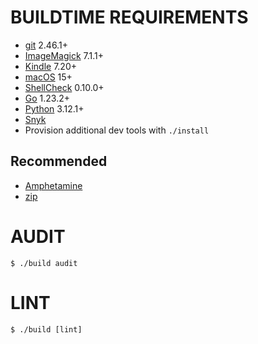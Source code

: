 # BUILDTIME REQUIREMENTS

* [git](https://git-scm.com/) 2.46.1+
* [ImageMagick](https://imagemagick.org/) 7.1.1+
* [Kindle](https://www.amazon.com/b?ie=UTF8&node=16571048011) 7.20+
* [macOS](https://www.apple.com/macos) 15+
* [ShellCheck](https://www.shellcheck.net/) 0.10.0+
* [Go](https://go.dev/) 1.23.2+
* [Python](https://www.python.org/) 3.12.1+
* [Snyk](https://snyk.io/)
* Provision additional dev tools with `./install`

## Recommended

* [Amphetamine](https://apps.apple.com/us/app/amphetamine/id937984704)
* [zip](https://linux.die.net/man/1/zip)

# AUDIT

```console
$ ./build audit
```

# LINT

```console
$ ./build [lint]
```
